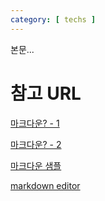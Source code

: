 ```yaml
---
category: [ techs ]
---
```




본문...

# 참고 URL
[마크다운? - 1](http://gjchoi.github.io/env/Kramdown(%EB%A7%88%ED%81%AC%EB%8B%A4%EC%9A%B4)-%EC%82%AC%EC%9A%A9%EB%B2%95/)

[마크다운? - 2](https://theorydb.github.io/envops/2019/05/22/envops-blog-how-to-use-md/#%EC%9D%B4%EB%AF%B8%EC%A7%80%EB%A5%BC-%EC%89%BD%EA%B2%8C-%EC%97%85%EB%A1%9C%EB%93%9C-%ED%95%98%EB%8A%94-%EB%B0%A9%EB%B2%95)

[마크다운 샘플](https://github.com/jonggyoukim/hands-on-oke/edit/master/setup.md)

[markdown editor](https://jbt.github.io/markdown-editor/)

